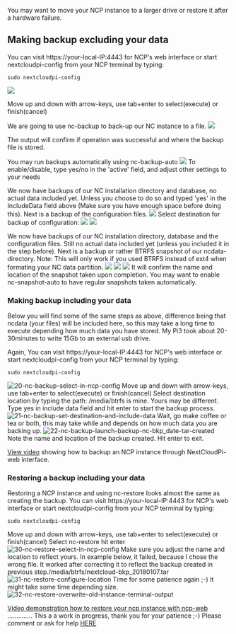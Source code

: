 You may want to move your NCP instance to a larger drive or restore it after a hardware failure.

## Making backup excluding your data

You can visit https://your-local-IP:4443 for NCP's web interface or start nextcloudpi-config from your NCP terminal by typing:

`sudo nextcloudpi-config`

![ ](https://user-images.githubusercontent.com/8775469/34511790-5bedb6f4-f05e-11e7-9d60-bba86e2c2166.png)

Move up and down with arrow-keys, use tab+enter to select(execute) or finish(cancel)

We are going to use nc-backup to back-up our NC instance to a file.
![](https://user-images.githubusercontent.com/8775469/34511800-664637ac-f05e-11e7-995c-f23e05d143ed.png)

The output will confirm if operation was successful and where the backup file is stored.

You may run backups automatically using nc-backup-auto
![](https://user-images.githubusercontent.com/8775469/34511804-692730ac-f05e-11e7-9ab0-f0ad3500d4df.png)
To enable/disable, type yes/no in the 'active' field, and adjust other settings to your needs 

We now have backups of our NC installation directory and database, no actual data included yet. Unless you choose to do so and typed 'yes' in the IncludeData field above (Make sure you have enough space before doing this). Next is a backup of the configuration files.
![](https://user-images.githubusercontent.com/8775469/34511805-6b475358-f05e-11e7-84a8-bb9b48995efd.png) 
Select destination for backup of configuration:
![](https://user-images.githubusercontent.com/8775469/34511811-72e6c85a-f05e-11e7-803f-bf306a539cf6.png)
![](https://user-images.githubusercontent.com/8775469/34511813-74e6f3aa-f05e-11e7-9b41-40f9535606a9.png)

We now have backups of our NC installation directory, database and the configuration files. 
Still no actual data included yet (unless you included it in the step before). Next is a backup or rather BTRFS snapshot of our ncdata-directory.
Note: This will only work if you used BTRFS instead of ext4 when formating your NC data partition.
![](https://user-images.githubusercontent.com/8775469/34511814-776e2dfa-f05e-11e7-8b42-fc4ed7a777df.png) 
![](https://user-images.githubusercontent.com/8775469/34511817-7a0bae8e-f05e-11e7-86fa-9866889b36c4.png)
![](https://user-images.githubusercontent.com/8775469/34511818-7c1d397c-f05e-11e7-86bc-88d5e3f4fc3c.png)
It will confirm the name and location of the snapshot taken upon completion.
You may want to enable nc-snapshot-auto to have regular snapshots taken automatically.

### Making backup including your data

Below you will find some of the same steps as above, difference being that ncdata (your files) will be included here, so this may take a long time to execute depending how much data you have stored. My Pi3 took about 20-30minutes to write 15Gb to an external usb drive.

Again, You can visit https://your-local-IP:4443 for NCP's web interface or start nextcloudpi-config from your NCP terminal by typing:

`sudo nextcloudpi-config`

![20-nc-backup-select-in-ncp-config](https://user-images.githubusercontent.com/8775469/34664327-9c050340-f45b-11e7-82ec-fe4beab8017b.png)
Move up and down with arrow-keys, use tab+enter to select(execute) or finish(cancel)
Select destination location by typing the path: /media/btrfs is mine. Yours may be different. Type yes in include data field and hit enter to start the backup process.
![21-nc-backup-set-destination-and-include-data](https://user-images.githubusercontent.com/8775469/34664336-a17b62ec-f45b-11e7-9d1d-a31f2dccc90b.png)
Wait, go make coffee or tea or both, this may take while and depends on how much data you are backing up.
![22-nc-backup-launch-backup-nc-bkp_date-tar-created](https://user-images.githubusercontent.com/8775469/34664359-c022104c-f45b-11e7-9acd-a333c3363ffd.png)
Note the name and location of the backup created. Hit enter to exit.

[View video](https://youtu.be/FV80ZE9t6cE) showing how to backup an NCP instance through NextCloudPi-web interface.

### Restoring a backup including your data

Restoring a NCP instance and using nc-restore looks almost the same as creating the backup.
You can visit https://your-local-IP:4443 for NCP's web interface or start nextcloudpi-config from your NCP terminal by typing:

`sudo nextcloudpi-config`

Move up and down with arrow-keys, use tab+enter to select(execute) or finish(cancel)
Select nc-restore hit enter
![30-nc-restore-select-in-ncp-config](https://user-images.githubusercontent.com/8775469/34664376-e0e1036a-f45b-11e7-850e-7a1ed4cd6d89.png)
Make sure you adjust the name and location to reflect yours. In example below, it failed, because I chose the wrong file. It worked after correcting it to reflect the backup created in previous step./media/btrfs/nextcloud-bkp_20180107.tar
![31-nc-restore-configure-location](https://user-images.githubusercontent.com/8775469/34664380-e942ef78-f45b-11e7-80ce-b7201909e7e9.png)
Time for some patience again ;-) It might take some time depending size.
![32-nc-restore-overwrite-old-instance-terminal-output](https://user-images.githubusercontent.com/8775469/34664383-ed643652-f45b-11e7-9a43-1f36790b5336.png)

[Video demonstration how to restore your ncp instance with ncp-web](https://youtu.be/XMnOB12-Oks)
..............
This a a work in progress, thank you for your patience ;-)
Please comment or ask for help [HERE](https://github.com/nextcloud/nextcloudpi/issues/269)